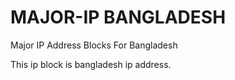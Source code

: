 # MAJOR-IP BANGLADESH
Major IP Address Blocks For Bangladesh

This ip block is bangladesh ip address. 

